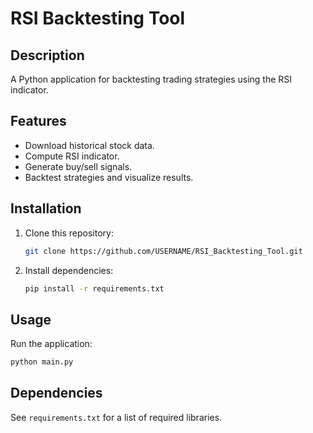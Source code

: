 
# RSI Backtesting Tool

## Description
A Python application for backtesting trading strategies using the RSI indicator.

## Features
- Download historical stock data.
- Compute RSI indicator.
- Generate buy/sell signals.
- Backtest strategies and visualize results.

## Installation
1. Clone this repository:
   ```bash
   git clone https://github.com/USERNAME/RSI_Backtesting_Tool.git
   ```
2. Install dependencies:
   ```bash
   pip install -r requirements.txt
   ```

## Usage
Run the application:
```bash
python main.py
```

## Dependencies
See `requirements.txt` for a list of required libraries.
